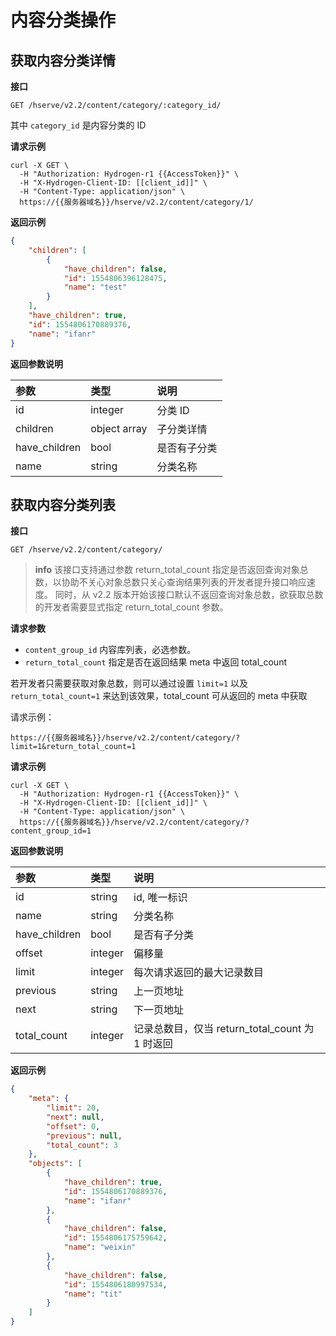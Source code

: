 # 内容分类操作

## 获取内容分类详情

**接口**

`GET /hserve/v2.2/content/category/:category_id/`

其中 `category_id` 是内容分类的 ID

**请求示例**
```shell
curl -X GET \
  -H "Authorization: Hydrogen-r1 {{AccessToken}}" \
  -H "X-Hydrogen-Client-ID: [[client_id]]" \
  -H "Content-Type: application/json" \
  https://{{服务器域名}}/hserve/v2.2/content/category/1/
```

**返回示例**

```json
{
    "children": [
        {
            "have_children": false,
            "id": 1554806396128475,
            "name": "test"
        }
    ],
    "have_children": true,
    "id": 1554806170889376,
    "name": "ifanr"
}
```

**返回参数说明**

| 参数              | 类型      | 说明                       |
| :--------------- | :-------  | :-----------------------  |
| id               |  integer   | 分类 ID           |
| children         |  object array | 子分类详情    |
| have_children    |  bool    |  是否有子分类      |
| name             |  string   | 分类名称          |

## 获取内容分类列表

**接口**

`GET /hserve/v2.2/content/category/`

> **info**
> 该接口支持通过参数 return_total_count 指定是否返回查询对象总数，以协助不关心对象总数只关心查询结果列表的开发者提升接口响应速度。
同时，从 v2.2 版本开始该接口默认不返回查询对象总数，欲获取总数的开发者需要显式指定 return_total_count 参数。

**请求参数**

- `content_group_id` 内容库列表，必选参数。
- `return_total_count` 指定是否在返回结果 meta 中返回 total_count

若开发者只需要获取对象总数，则可以通过设置 `limit=1` 以及 `return_total_count=1` 来达到该效果，total_count 可从返回的 meta 中获取

请求示例：

```
https://{{服务器域名}}/hserve/v2.2/content/category/?limit=1&return_total_count=1
``` 

**请求示例**
```shell
curl -X GET \
  -H "Authorization: Hydrogen-r1 {{AccessToken}}" \
  -H "X-Hydrogen-Client-ID: [[client_id]]" \
  -H "Content-Type: application/json" \
  https://{{服务器域名}}/hserve/v2.2/content/category/?content_group_id=1
```

**返回参数说明**

| 参数              | 类型      | 说明                       |
| :--------------- | :-------  | :-----------------------  |
| id               |  string   | id, 唯一标识               |
| name             |  string  | 分类名称                    |
| have_children    |  bool    |  是否有子分类               |
| offset           |  integer  |  偏移量                    |
| limit            |  integer  |  每次请求返回的最大记录数目    |
| previous         |  string   |  上一页地址                 |
| next             |  string   |  下一页地址                 |
| total_count      |  integer  |  记录总数目，仅当 return_total_count 为 1 时返回                 |


**返回示例**

```json
{
    "meta": {
        "limit": 20,
        "next": null,
        "offset": 0,
        "previous": null,
        "total_count": 3
    },
    "objects": [
        {
            "have_children": true,
            "id": 1554806170889376,
            "name": "ifanr"
        },
        {
            "have_children": false,
            "id": 1554806175759642,
            "name": "weixin"
        },
        {
            "have_children": false,
            "id": 1554806180997534,
            "name": "tit"
        }
    ]
}
```
